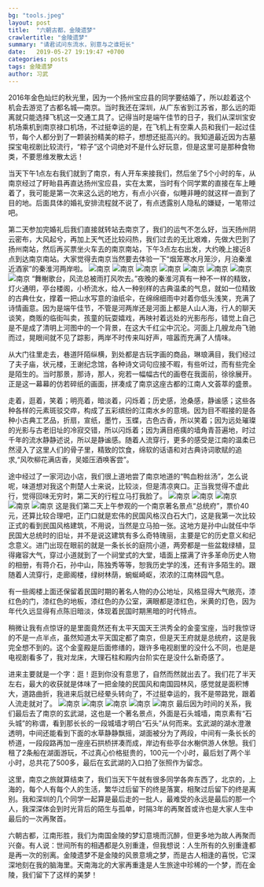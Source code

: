 ```yaml
---
bg: "tools.jpeg"
layout: post
title:  "六朝古都，金陵遗梦"
crawlertitle: "金陵遗梦"
summary: "请君试问东流水，别意与之谁短长"
date:   2019-05-27 19:19:47 +0700
categories: posts
tags: 金陵遗梦
author: 习武
---
```

2016年金色灿烂的秋光里，因为一个扬州宝应县的同学要结婚了，所以趁着这个机会去游览了古都名城—南京。当时我还在深圳，从广东省到江苏省，那么远的距离就只能选择飞机这一交通工具了。记得当时是端午佳节的日子，我们从深圳宝安机场乘机到南京禄口机场，不过挺幸运的是，在飞机上有空乘人员和我们一起过佳节，每个人都分到了一颗装扮精美的粽子，想想还挺高兴的。我知道最近因为古墓探宝电视剧比较流行，“粽子”这个词绝对不是什么好玩意，但是这里可是那种食物类，不要思维发散太远！

当天下午1点左右我们就到了南京，有人开车来接我们，然后坐了5个小时的车，从南京经过了盱眙县再直达扬州宝应县，实在太累，当时有个同学累的直接在车上睡着了，我可能是第一次来这么远的地方，有点小兴奋，似睡非睡的就这样一直到了目的地。后面具体的婚礼安排流程就不说了，有点透露别人隐私的嫌疑，一笔带过吧。

第二天参加完婚礼后我们直接就转站去南京了，我们的运气不怎么好，当天扬州阴云密布，大风起兮，再加上天气还比较闷热，我们过去的无比艰难，先做大巴到了扬州南站，然后再买票坐火车去的南京南站，下午3点左右出发，大约晚上接近8点到达南京南站。大家觉得去南京当然要去体验一下“烟笼寒水月笼沙，月泊秦淮近酒家”的秦淮河两岸啦。
![南京](/assets/images/jingling/jingling-1.jpeg)
![南京](/assets/images/jingling/jingling-2.jpeg)
![南京](/assets/images/jingling/jingling-3.jpeg)
![南京](/assets/images/jingling/jingling-4.jpeg)
![南京](/assets/images/jingling/jingling-5.jpeg)
![南京](/assets/images/jingling/jingling-6.jpeg)
![南京](/assets/images/jingling/jingling-7.jpeg)
![南京](/assets/images/jingling/jingling-8.jpeg)
“舞榭歌台，风流总被雨打风吹去。”夜晚的秦淮河真有一种不一样的精致，灯火通明，亭台楼阁，小桥流水，给人一种别样的古典温柔的气息，就如一位精致的古典仕女，撑着一把山水写意的油纸伞，在绵绵细雨中对着你低头浅笑，充满了诗情画意。因为是端午佳节，不管是河两岸还是河面上都是人山人海，行人的聊天谈笑，商贩的临街叫卖，孩童的玩耍嬉戏，再映衬着远处的光影彤彤，错觉上自己是不是成了清明上河图中的一个背景，在这大千红尘中沉沦。河面上几艘龙舟飞驰而过，晃眼间就不见了踪影，两岸不时传来叫好声，喧嚣而充满了人情味。

从大门往里走去，巷道阡陌纵横，到处都是古玩字画的商品，琳琅满目，我们经过了夫子庙，状元楼，王谢纪念馆，各种诗文词句应接不暇，有些听过，而有些完全是陌生的。当时那景，那诗，那人，宛若一幅幅古代的画卷在我面前，徐徐展开。正是这一幕幕的仿若碎纸的画面，拼凑成了南京这座古都的江南人文荟萃的盛景。

走着，逛着，笑着；明亮着，暗淡着，闪烁着；历史感，沧桑感，静谧感；这些各种各样的元素斑驳交瘁，构成了五彩缤纷的江南水乡的意境。因为目不暇接的是各种小古典工艺品，折扇，宣纸，墨竹，玉蝶，古色古香，所以笑着；因为远处璀璨的光影与古老旧址的冷寂交错，所以闪烁着；因为满目疮痍的墙角青苔遍地，时过千年的流水静静述说，所以是静谧感。随着人流穿行，更多的感受是江南的温柔已然浸入了这里人们的骨子里，精致的饮食，绵软的话语和对古典诗词歌赋的追求,“风吹柳花满店香，吴姬压酒唤客尝”。

途中经过了一家河边小店，我们很上道地尝了南京地道的“鸭血粉丝汤”，怎么说呢，味道想对我这个荆楚人士来说，比较淡，但是清凉爽口。正当我觉得不虚此行，觉得回味无穷时，第二天的行程立马打我脸了。
![南京](/assets/images/jingling/jingling-9.jpeg)
![南京](/assets/images/jingling/jingling-10.jpeg)
![南京](/assets/images/jingling/jingling-11.jpeg)
![南京](/assets/images/jingling/jingling-12.jpeg)
![南京](/assets/images/jingling/jingling-13.jpeg)
这是我们第二天上午参观的一个南京著名景点“总统府”，票价40元，还算比较合理吧，正门口就是宏伟的民国风格汉白石大门，这是我第一次比较正式的看到民国风格建筑，不用说，当然是立马拍一张。这地方是孙中山就任中华民国大总统时的旧址，并不是说这建筑有多么奇特瑰丽，主要是它的历史意义和纪念意义。进门出现在眼前的就是一条长长的庭院小道，两旁都是一些盆栽绿植，显得雍容大气，穿过小道就到了一个祠堂式的大堂，墙面上摆满了许多革命历史人物的相册，有蒋介石，孙中山，陈独秀等等，恕我历史学的浅，还有许多陌生的。跟随着人流穿行，走廊阁楼，绿树林荫，蜿蜒崎岖，浓浓的江南林园气息。

有一些阁楼上面还保留着民国时期的著名人物的办公地址，风格显得大气敞亮，漆红色的门，漆红色的地板，漆红色的办公室，满眼都是漆红色，米黄的灯色，因为年代久远显得有点陈旧暗淡，体现着民国时期黑暗的时代特点。

稍微让我有点惊讶的是里面竟然还有太平天国天王洪秀全的金銮宝座，当时我惊讶的不是一点半点，虽然知道太平天国定都了南京，但是天王府就是总统府，这是我完全想不到的。这个金銮殿是后面修缮的，跟许多电视剧里的没什么不同，也是是电视剧看多了，我对龙床，大理石柱和殿内台阶实在是没什么新奇感了。

进来主要就是一个字：逛！逛到你没有意思了，自然而然就出去了。我们花了半天左右，最大的收获就是体味了一把金陵的民国风和南国园林风，感觉就是面积博大，道路曲折，我进来后就已经晕头转向了，不过挺幸运的，我不是带路党，跟着人流走就对了。
![南京](/assets/images/jingling/jingling-14.jpeg)
![南京](/assets/images/jingling/jingling-15.jpeg)
![南京](/assets/images/jingling/jingling-16.jpeg)
![南京](/assets/images/jingling/jingling-17.jpeg)
![南京](/assets/images/jingling/jingling-19.jpeg)
最后因为时间的关系，我们最后去了南京的玄武湖，这也是一个著名景点，外面是石头城墙，南京素有“石头城”的称谓，看到那长长的一段城墙才明白“石头”从何而来。玄武湖的湖水澄澈透明，中间还能看到下面的水草静静飘摇，湖面被分为了两段，中间有一条长长的桥道，一段段路再加一座座石拱桥拼凑而成，岸边有些亭台水榭供游人休憩。我们租了2条船在湖面游玩，不过真心价格挺贵的，100元一个小时，最后划了两个半小时，总共花了500多，最后在玄武湖的入口拍了张照作为留念。

这里，南京之旅就算结束了，我们当天下午就有很多同学各奔东西了，北京的，上海的，每个人有每个人的生活，繁华过后留下的终是落寞，相聚过后留下的终是离别。我和深圳的几个同学一起算是最后走的一批人，最难受的永远是最后的那一个人，我深深体会到时光背后的陌生与孤单，时隔3年的再聚首或许也是大家人生中最后的一次再聚首。

六朝古都，江南形胜，我们为南国金陵的梦幻意境而沉醉，但更多地为故人再聚而兴奋。有人说：世间所有的相遇都是久别重逢，但我想说：人生所有的久别重逢都是再一次的别离。金陵遗梦不是金陵的风景意境之梦，而是古人相逢的喜悦，它深深地刻在我的脑海里。天南海北的大家再重逢是人生旅途中珍稀的一个梦，而在金陵，我们留下了这样的美梦！
